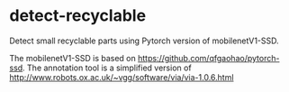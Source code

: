 # detect-recyclable
Detect small recyclable parts using Pytorch version of mobilenetV1-SSD.

The mobilenetV1-SSD is based on https://github.com/qfgaohao/pytorch-ssd.
The annotation tool is a simplified version of http://www.robots.ox.ac.uk/~vgg/software/via/via-1.0.6.html
